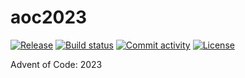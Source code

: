 # aoc2023

[![Release](https://img.shields.io/github/v/release/caitriona-cloudsmith/aoc2023)](https://img.shields.io/github/v/release/caitriona-cloudsmith/aoc2023)
[![Build status](https://img.shields.io/github/actions/workflow/status/caitriona-cloudsmith/aoc2023/main.yml?branch=main)](https://github.com/caitriona-cloudsmith/aoc2023/actions/workflows/main.yml?query=branch%3Amain)
[![Commit activity](https://img.shields.io/github/commit-activity/m/caitriona-cloudsmith/aoc2023)](https://img.shields.io/github/commit-activity/m/caitriona-cloudsmith/aoc2023)
[![License](https://img.shields.io/github/license/caitriona-cloudsmith/aoc2023)](https://img.shields.io/github/license/caitriona-cloudsmith/aoc2023)

Advent of Code: 2023

